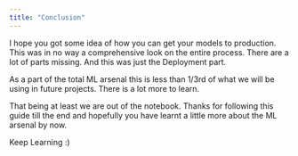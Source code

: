 ```yaml
---
title: "Conclusion"
---
```


I hope you got some idea of how you can get your models to production. This was in no way a comprehensive look on the entire process. There are a lot of parts missing. And this was just the Deployment part.

As a part of the total ML arsenal this is less than 1/3rd of what we will be using in future projects. There is a lot more to learn.

That being at least we are out of the notebook. Thanks for following this guide till the end and hopefully you have learnt a little more about the ML arsenal by now.

Keep Learning :)
